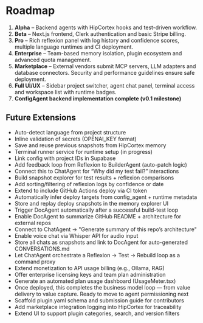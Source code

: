 # Roadmap

1. **Alpha** – Backend agents with HipCortex hooks and test-driven workflow.
2. **Beta** – Next.js frontend, Clerk authentication and basic Stripe billing.
3. **Pro** – Rich reflexion panel with log history and confidence scores,
   multiple language runtimes and CI deployment.
4. **Enterprise** – Team-based memory isolation, plugin ecosystem and advanced quota management.
5. **Marketplace** – External vendors submit MCP servers, LLM adapters and database connectors. Security and performance guidelines ensure safe deployment.
6. **Full UI/UX** – Sidebar project switcher, agent chat panel, terminal access and workspace list with runtime badges.
7. **ConfigAgent backend implementation complete (v0.1 milestone)**

## Future Extensions

- Auto-detect language from project structure
- Inline validation of secrets (OPENAI_KEY format)
- Save and reuse previous snapshots from HipCortex memory
- Terminal runner service for runtime setup (in progress)
- Link config with project IDs in Supabase
- Add feedback loop from Reflexion to BuilderAgent (auto-patch logic)
- Connect this to ChatAgent for “Why did my test fail?” interactions
- Build snapshot explorer for test results + reflexion comparisons
- Add sorting/filtering of reflexion logs by confidence or date
- Extend to include GitHub Actions deploy via CI token
- Automatically infer deploy targets from config_agent + runtime metadata
- Store and replay deploy snapshots in the memory explorer UI
- Trigger DocAgent automatically after a successful build-test loop
- Enable DocAgent to summarize GitHub README + architecture for external repos
- Connect to ChatAgent → "Generate summary of this repo’s architecture"
- Enable voice chat via Whisper API for audio input
- Store all chats as snapshots and link to DocAgent for auto-generated CONVERSATIONS.md
- Let ChatAgent orchestrate a Reflexion → Test → Rebuild loop as a command proxy
- Extend monetization to API usage billing (e.g., Ollama, RAG)
- Offer enterprise licensing keys and team plan administration
- Generate an automated plan usage dashboard (UsageMeter.tsx)
- Once deployed, this completes the business model loop — from value delivery to value capture. Ready to move to agent permissioning next
- Scaffold plugin.yaml schema and submission guide for contributors
- Add marketplace integration logging into HipCortex for traceability
- Extend UI to support plugin categories, search, and version filters
